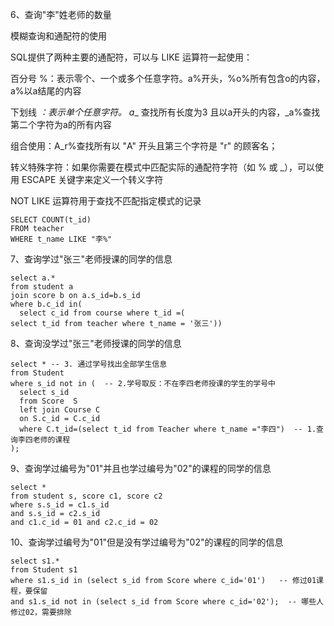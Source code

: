 6、查询"李"姓老师的数量 

模糊查询和通配符的使用

SQL提供了两种主要的通配符，可以与 LIKE 运算符一起使用：

百分号 %：表示零个、一个或多个任意字符。a%开头，%o%所有包含o的内容，a%以a结尾的内容

下划线 _：表示单个任意字符。 a__ 查找所有长度为3 且以a开头的内容，_a%查找第二个字符为a的所有内容

组合使用：A_r%查找所有以 "A" 开头且第三个字符是 "r" 的顾客名；

转义特殊字符：如果你需要在模式中匹配实际的通配符字符（如 % 或 _），可以使用 ESCAPE 关键字来定义一个转义字符

NOT LIKE 运算符用于查找不匹配指定模式的记录

```mysql
SELECT COUNT(t_id) 
FROM teacher
WHERE t_name LIKE "李%"
```

7、查询学过"张三"老师授课的同学的信息 

```mysql
select a.* 
from student a 
join score b on a.s_id=b.s_id 
where b.c_id in(
  select c_id from course where t_id =(
select t_id from teacher where t_name = '张三'))
```

8、查询没学过"张三"老师授课的同学的信息 

```mysql
select * -- 3. 通过学号找出全部学生信息
from Student
where s_id not in (  -- 2.学号取反：不在李四老师授课的学生的学号中
  select s_id
  from Score  S
  left join Course C
  on S.c_id = C.c_id
  where C.t_id=(select t_id from Teacher where t_name ="李四")  -- 1.查询李四老师的课程
);
```
9、查询学过编号为"01"并且也学过编号为"02"的课程的同学的信息
```mysql
select *
from student s, score c1, score c2
where s.s_id = c1.s_id
and s.s_id = c2.s_id
and c1.c_id = 01 and c2.c_id = 02
```

10、查询学过编号为"01"但是没有学过编号为"02"的课程的同学的信息
```mysql
select s1.*
from Student s1
where s1.s_id in (select s_id from Score where c_id='01')   -- 修过01课程，要保留
and s1.s_id not in (select s_id from Score where c_id='02');  -- 哪些人修过02，需要排除
```












